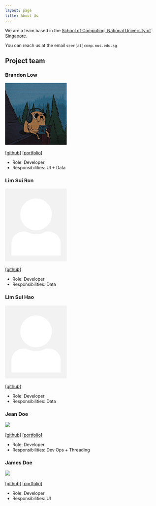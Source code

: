 ```yaml
---
layout: page
title: About Us
---
```


We are a team based in the [School of Computing, National University of Singapore](https://www.comp.nus.edu.sg).

You can reach us at the email `seer[at]comp.nus.edu.sg`

## Project team

### Brandon Low

<img src="images/brandonnlow.png" width="200px">

[[github](https://github.com/BrandonnLow)]
[[portfolio](https://portfolio-brandon.vercel.app/)]

* Role: Developer
* Responsibilities: UI + Data

### Lim Sui Ron

<img src="images/randomnerd01.png" width="200px">

[[github](http://github.com/randomnerd01)]

* Role: Developer
* Responsibilities: Data

### Lim Sui Hao

<img src="images/tokitobashi1.png" width="200px">

[[github](http://github.com/tokitobashi1)] 

* Role: Developer
* Responsibilities: Data

### Jean Doe

<img src="images/johndoe.png" width="200px">

[[github](http://github.com/johndoe)]
[[portfolio](team/johndoe.md)]

* Role: Developer
* Responsibilities: Dev Ops + Threading

### James Doe

<img src="images/johndoe.png" width="200px">

[[github](http://github.com/johndoe)]
[[portfolio](team/johndoe.md)]

* Role: Developer
* Responsibilities: UI
